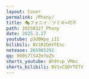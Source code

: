 ```yaml
---
layout: Cover
permalink: /Phony/
title: 🎭フォニイ／ツミキ×可不
path: 20250327_Phony
date: 2025.3.27
youtube: p3dBWpe_iII
bilibili: BV1RZQmYFEsc
netease: 265985292
qq: 000s7lS42m7e2h
shorts_youtube: 8h9tvp_VMmc
shorts_bilibili: BV1vCQDYTETV
---
```

